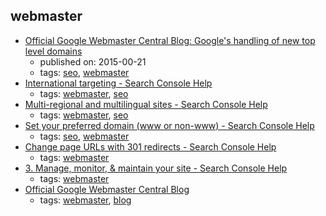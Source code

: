 webmaster
---
* [
Official Google Webmaster Central Blog: Google's handling of new top level domains
](https://webmasters.googleblog.com/2015/07/googles-handling-of-new-top-level.html)
    * published on: 2015-00-21
    * tags: [seo](../tags/seo.md), [webmaster](../tags/webmaster.md)
* [International targeting - Search Console Help](https://support.google.com/webmasters/answer/62399)
    * tags: [webmaster](../tags/webmaster.md), [seo](../tags/seo.md)
* [Multi-regional and multilingual sites - Search Console Help](https://support.google.com/webmasters/answer/182192)
    * tags: [webmaster](../tags/webmaster.md), [seo](../tags/seo.md)
* [Set your preferred domain (www or non-www) - Search Console Help](https://support.google.com/webmasters/answer/44231)
    * tags: [seo](../tags/seo.md), [webmaster](../tags/webmaster.md)
* [Change page URLs with 301 redirects - Search Console Help](https://support.google.com/webmasters/answer/93633)
    * tags: [webmaster](../tags/webmaster.md)
* [3. Manage, monitor, & maintain your site - Search Console Help](https://support.google.com/webmasters/topic/4581352)
    * tags: [webmaster](../tags/webmaster.md)
* [
Official Google Webmaster Central Blog
](https://webmasters.googleblog.com/)
    * tags: [webmaster](../tags/webmaster.md), [blog](../tags/blog.md)
